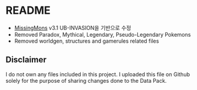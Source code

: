 # README

- [MissingMons](https://modrinth.com/datapack/missingmons-cobblemon) v3.1 UB-INVASION을 기반으로 수정
- Removed Paradox, Mythical, Legendary, Pseudo-Legendary Pokemons
- Removed worldgen, structures and gamerules related files

## Disclaimer

I do not own any files included in this project. I uploaded this file on Github solely for the purpose of sharing changes done to the Data Pack.
